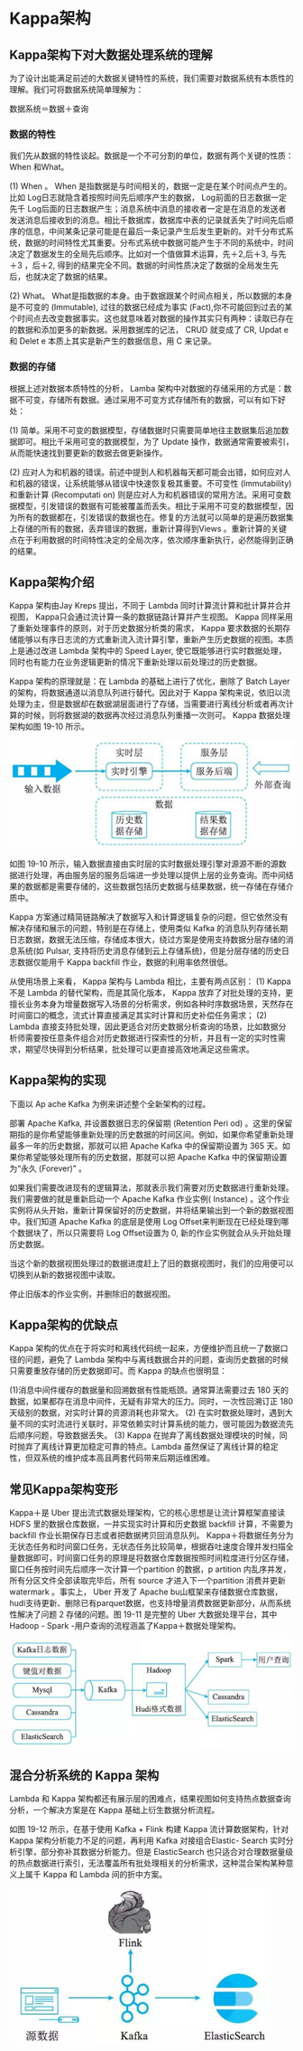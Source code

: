 # Kappa架构

## Kappa架构下对大数据处理系统的理解

为了设计出能满足前述的大数据关键特性的系统，我们需要对数据系统有本质性的理解。我们可将数据系统简单理解为：

数据系统＝数据＋查询




### 数据的特性

我们先从数据的特性谈起。数据是一个不可分割的单位，数据有两个关键的性质： When 和What。

(1)  When 。 When 是指数据是与时间相关的，数据一定是在某个时间点产生的。比如 Log日志就隐含着按照时间先后顺序产生的数据， Log前面的日志数据一定先千 Log后面的日志数据产生；消息系统中消息的接收者一定是在消息的发送者发送消息后接收到的消息。相比千数据库，数据库中表的记录就丢失了时间先后顺序的信息，中间某条记录可能是在最后一条记录产生后发生更新的。对千分布式系统，数据的时间特性尤其重要。分布式系统中数据可能产生于不同的系统中，时间决定了数据发生的全局先后顺序。比如对一个值做算术运算，先＋2,后＋3, 与先＋3 ，后＋2, 得到的结果完全不同。数据的时间性质决定了数据的全局发生先后，也就决定了数据的结果。

(2)  What。 What是指数据的本身。由于数据跟某个时间点相关，所以数据的本身是不可变的 (Immutable), 过往的数据已经成为事实 (Fact),你不可能回到过去的某个时间点去改变数据事实。这也就意味着对数据的操作其实只有两种：读取已存在的数据和添加更多的新数据。采用数据库的记法， CRUD 就变成了 CR, Updat e 和 Delet e 本质上其实是新产生的数据信息，用 C 来记录。


### 数据的存储

根据上述对数据本质特性的分析， Lamba 架构中对数据的存储采用的方式是：数据不可变，存储所有数据。通过采用不可变方式存储所有的数据，可以有如下好处：

(1) 简单。采用不可变的数据模型，存储数据时只需要简单地往主数据集后追加数据即可。相比千采用可变的数据模型，为了 Update 操作，数据通常需要被索引，从而能快速找到要更新的数据去做更新操作。

(2) 应对人为和机器的错误。前述中提到人和机器每天都可能会出错，如何应对人和机器的错误，让系统能够从错误中快速恢复极其重要。不可变性 (Immutability)和重新计算 (Re­computati on) 则是应对人为和机器错误的常用方法。采用可变数据模型，引发错误的数据有可能被覆盖而丢失。相比于采用不可变的数据模型，因为所有的数据都在，引发错误的数据也在。修复的方法就可以简单的是遍历数据集上存储的所有的数据，丢弃错误的数据，重新计算得到Views 。重新计算的关键点在于利用数据的时间特性决定的全局次序，依次顺序重新执行，必然能得到正确的结果。


## Kappa架构介绍

Kappa 架构由Jay Kreps 提出，不同于 Lambda 同时计算流计算和批计算并合并视图， Kappa只会通过流计算一条的数据链路计算并产生视图。 Kappa 同样采用了重新处理事件的原则，对于历史数据分析类的需求， Kappa 要求数据的长期存储能够以有序日志流的方式重新流入流计算引擎，重新产生历史数据的视图。本质上是通过改进 Lambda 架构中的 Speed Layer, 使它既能够进行实时数据处理，同时也有能力在业务逻辑更新的情况下重新处理以前处理过的历史数据。

Kappa 架构的原理就是：在 Lambda 的基础上进行了优化，删除了 Batch Layer 的架构，将数据通道以消息队列进行替代。因此对于 Kappa 架构来说，依旧以流处理为主，但是数据却在数据湖层面进行了存储，当需要进行离线分析或者再次计算的时候，则将数据湖的数据再次经过消息队列重播一次则可。 Kappa 数据处理架构如图 19-10 所示。

![alt text](4Kappa架构/Kappa架构.png)

如图 19-10 所示，输入数据直接由实时层的实时数据处理引擎对源源不断的源数据进行处理，再由服务层的服务后端进一步处理以提供上层的业务查询。而中间结果的数据都是需要存储的，这些数据包括历史数据与结果数据，统一存储在存储介质中。


Kappa 方案通过精简链路解决了数据写入和计算逻辑复杂的问题，但它依然没有解决存储和展示的问题，特别是在存储上，使用类似 Kafka 的消息队列存储长期日志数据，数据无法压缩，存储成本很大，绕过方案是使用支持数据分层存储的消息系统(如 Pulsar, 支持将历史消息存储到云上存储系统)，但是分层存储的历史日志数据仅能用千 Kappa backfill 作业，数据的利用率依然很低。

从使用场景上来看， Kappa 架构与 Lambda 相比，主要有两点区别：
(1)  Kappa 不是 Lambda 的替代架构，而是其简化版本， Kappa 放弃了对批处理的支持，更擅长业务本身为增量数据写入场景的分析需求，例如各种时序数据场景，天然存在时间窗口的概念，流式计算直接满足其实时计算和历史补偿任务需求；
(2)  Lambda 直接支持批处理，因此更适合对历史数据分析查询的场景，比如数据分析师需要按任意条件组合对历史数据进行探索性的分析，并且有一定的实时性需求，期望尽快得到分析结果，批处理可以更直接高效地满足这些需求。



## Kappa架构的实现

下面以 Ap ache Kafka 为例来讲述整个全新架构的过程。

部署 Apache Kafka, 并设置数据日志的保留期 (Retention Peri od) 。这里的保留期指的是你希望能够重新处理的历史数据的时间区间。例如，如果你希望重新处理最多一年的历史数据，那就可以把 Apache Kafka 中的保留期设置为 365 天。如果你希望能够处理所有的历史数据，那就可以把 Apache Kafka 中的保留期设置为“永久 (Forever)” 。

如果我们需要改进现有的逻辑算法，那就表示我们需要对历史数据进行重新处理。我们需要做的就是重新启动一个 Apache Kafka 作业实例( Instance) 。这个作业实例将从头开始，重新计算保留好的历史数据，并将结果输出到一个新的数据视图中。我们知道 Apache Kafka 的底层是使用 Log Offset来判断现在已经处理到哪个数据块了，所以只需要将 Log Offset设置为 0, 新的作业实例就会从头开始处理历史数据。

当这个新的数据视图处理过的数据进度赶上了旧的数据视图时，我们的应用便可以切换到从新的数据视图中读取。

停止旧版本的作业实例，并删除旧的数据视图。



## Kappa架构的优缺点

Kappa 架构的优点在于将实时和离线代码统一起来，方便维护而且统一了数据口径的问题，避免了 Lambda 架构中与离线数据合并的问题，查询历史数据的时候只需要重放存储的历史数据即可。而 Kappa 的缺点也很明显：

(1)消息中间件缓存的数据量和回溯数据有性能瓶颈。通常算法需要过去 180 天的数据，如果都存在消息中间件，无疑有非常大的压力。同时，一次性回溯订正 180 天级别的数据，对实时计算的资源消耗也非常大。
(2) 在实时数据处理时，遇到大量不同的实时流进行关联时，非常依赖实时计算系统的能力，很可能因为数据流先后顺序问题，导致数据丢失。
(3)  Kappa 在抛弃了离线数据处理模块的时候，同时抛弃了离线计算更加稳定可靠的特点。Lambda 虽然保证了离线计算的稳定性，但双系统的维护成本高且两套代码带来后期运维困难。


## 常见Kappa架构变形

Kappa＋是 Uber 提出流式数据处理架构，它的核心思想是让流计算框架直接读 HDFS 里的数据仓库数据，一并实现实时计算和历史数据 backfill 计算，不需要为 backfill 作业长期保存日志或者把数据拷贝回消息队列。 Kappa＋将数据任务分为无状态任务和时间窗口任务，无状态任务比较简单，根据吞吐速度合理并发扫描全量数据即可，时间窗口任务的原理是将数据仓库数据按照时间粒度进行分区存储，窗口任务按时间先后顺序一次计算一个partition 的数据，p artition 内乱序并发，所有分区文件全部读取完毕后，所有 source 才进入下一个partition 消费并更新 watermark 。事实上， Uber 开发了 Apache bu山框架来存储数据仓库数据， hudi支待更新、删除已有parquet数据，也支持增量消费数据更新部分，从而系统性解决了问题 2 存储的问题。图 19-11 是完整的 Uber 大数据处理平台，其中 Hadoop - Spark -用户查询的流程涵盖了Kappa＋数据处理架构。

![alt text](4Kappa架构/Kappa+架构.png)


## 混合分析系统的 Kappa 架构


Lambda 和 Kappa 架构都还有展示层的困难点，结果视图如何支持热点数据查询分析，一个解决方案是在 Kappa 基础上衍生数据分析流程。

如图 19-12 所示，在基于使用 Kafka + Flink 构建 Kappa 流计算数据架构，针对 Kappa 架构分析能力不足的问题，再利用 Kafka 对接组合Elastic- Search 实时分析引擎，部分弥补其数据分析能力。但是 ElasticSearch 也只适合对合理数据量级的热点数据进行索引，无法覆盖所有批处理相关的分析需求，这种混合架构某种意义上属千 Kappa 和 Lambda 间的折中方案。


![alt text](4Kappa架构/混合分析系统架构.png)

























